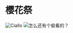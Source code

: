 # 樱花祭
![Ciallo](https://readme-typing-svg.demolab.com?font=Silkscreen&size=40&color=ffc0cb&center=true&vCenter=true&duration=1000&pause=1000&lines=Ciallo！;被我逮到喽！)
![怎么还有个偷看的？](https://count.getloli.com/get/@sphjsst233mc?theme=asoul)
